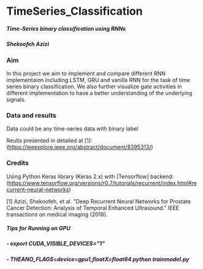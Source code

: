 # TimeSeries_Classification
##### Time-Series binary classification using RNNs 
##### Shekoofeh Azizi


### Aim
In this project we aim to implement and compare different RNN implementaion including LSTM, GRU and vanilla RNN for the task of time series binary classification. We also further visualize gate activities in different implementation to have a better understanding of the underlying signals.

### Data and results
Data could be any time-series data with binary label

Reults presented in detailed at [1]: 
(https://ieeexplore.ieee.org/abstract/document/8395313/)


### Credits
Using Python Keras library (Keras 2.x) with [Tensorflow] backend: (https://www.tensorflow.org/versions/r0.7/tutorials/recurrent/index.html#recurrent-neural-networks)


[1] Azizi, Shekoofeh, et al. "Deep Recurrent Neural Networks for Prostate Cancer Detection: Analysis of Temporal Enhanced Ultrasound." IEEE transactions on medical imaging (2018).



##### Tips for Running on GPU
#####    - export CUDA_VISIBLE_DEVICES="1"
#####    - THEANO_FLAGS=device=gpu1,floatX=float64 python  trainmodel.py
